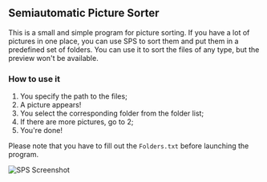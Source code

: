 ## Semiautomatic Picture Sorter

This is a small and simple program for picture sorting.
If you have a lot of pictures in one place, you can use SPS to sort them and put them in a predefined set of folders.
You can use it to sort the files of any type, but the preview won't be available.

### How to use it
1. You specify the path to the files;
2. A picture appears!
3. You select the corresponding folder from the folder list;
4. If there are more pictures, go to 2;
5. You're done!

Please note that you have to fill out the `Folders.txt` before launching the program.

![SPS Screenshot](https://user-images.githubusercontent.com/36256313/67137805-b808ac80-f25c-11e9-8331-e00dd0f81bc8.png)
